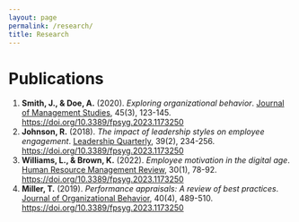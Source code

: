 ```yaml
---
layout: page
permalink: /research/
title: Research
---
```


<body>
    <h1>Publications</h1>
    <ol>
        <li>
            <strong>Smith, J., & Doe, A.</strong> (2020). <em>Exploring organizational behavior</em>. <u>Journal of Management Studies</u>, 45(3), 123-145. 
            <a href="https://doi.org/10.3389/fpsyg.2023.1173250">https://doi.org/10.3389/fpsyg.2023.1173250</a>
        </li>
        <li>
            <strong>Johnson, R.</strong> (2018). <em>The impact of leadership styles on employee engagement</em>. <u>Leadership Quarterly</u>, 39(2), 234-256. 
            <a href="https://doi.org/10.3389/fpsyg.2023.1173250">https://doi.org/10.3389/fpsyg.2023.1173250</a>
        </li>
        <li>
            <strong>Williams, L., & Brown, K.</strong> (2022). <em>Employee motivation in the digital age</em>. <u>Human Resource Management Review</u>, 30(1), 78-92. 
            <a href="https://doi.org/10.3389/fpsyg.2023.1173250">https://doi.org/10.3389/fpsyg.2023.1173250</a>
        </li>
        <li>
            <strong>Miller, T.</strong> (2019). <em>Performance appraisals: A review of best practices</em>. <u>Journal of Organizational Behavior</u>, 40(4), 489-510. 
            <a href="https://doi.org/10.3389/fpsyg.2023.1173250">https://doi.org/10.3389/fpsyg.2023.1173250</a>
        </li>
    </ol>
</body>


		
